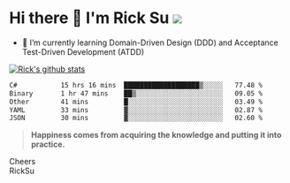 # Hi there 👋 I'm Rick Su ![](https://komarev.com/ghpvc/?username=ricksu978)
<!--
**ricksu978/ricksu978** is a ✨ _special_ ✨ repository because its `README.md` (this file) appears on your GitHub profile.

Here are some ideas to get you started:

- 🔭 I’m currently working on ...
-->
- 🌱 I’m currently learning Domain-Driven Design (DDD) and Acceptance Test-Driven Development (ATDD)
<!--
- 👯 I’m looking to collaborate on ...
- 🤔 I’m looking for help with ...
- 💬 Ask me about ...
- 📫 How to reach me: ...
- 😄 Pronouns: ...
- ⚡ Fun fact: ...
-->
[![Rick's github stats](https://github-readme-stats.vercel.app/api?username=ricksu978&theme=dark)](https://github.com/ricksu978/ricksu978)

<!--START_SECTION:waka-->

```txt
C#           15 hrs 16 mins  ███████████████████▒░░░░░   77.48 %
Binary       1 hr 47 mins    ██▒░░░░░░░░░░░░░░░░░░░░░░   09.05 %
Other        41 mins         █░░░░░░░░░░░░░░░░░░░░░░░░   03.49 %
YAML         33 mins         ▓░░░░░░░░░░░░░░░░░░░░░░░░   02.87 %
JSON         30 mins         ▓░░░░░░░░░░░░░░░░░░░░░░░░   02.60 %
```

<!--END_SECTION:waka-->

> **Happiness comes from acquiring the knowledge and putting it into practice.**

Cheers  
RickSu 
